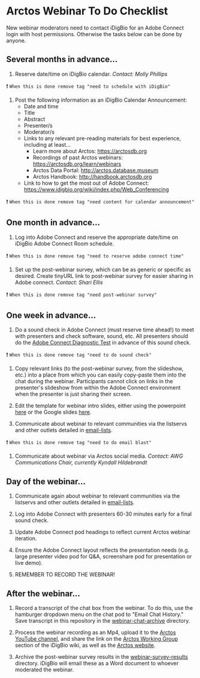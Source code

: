 # Arctos Webinar To Do Checklist 

New webinar moderators need to contact iDigBio for an Adobe Connect login with host permissions. Otherwise the tasks below can be done by anyone.

## Several months in advance...

1. Reserve date/time on iDigBio calendar. *Contact: Molly Phillips*

:heavy_exclamation_mark: ```When this is done remove tag "need to schedule with iDigBio"```

1. Post the following information as an iDigBio Calendar Announcement:
    - Date and time
    - Title
    - Abstract
    - Presenter/s
    - Moderator/s
    - Links to any relevant pre-reading materials for best experience, including at least...
        - Learn more about Arctos: https://arctosdb.org
        - Recordings of past Arctos webinars: https://arctosdb.org/learn/webinars
        - Arctos Data Portal: http://arctos.database.museum
        - Arctos Handbook: http://handbook.arctosdb.org
    - Link to how to get the most out of Adobe Connect: https://www.idigbio.org/wiki/index.php/Web_Conferencing
 
:heavy_exclamation_mark: ```When this is done remove tag "need content for calendar announcement"```

## One month in advance...

1. Log into Adobe Connect and reserve the appropriate date/time on iDigBio Adobe Connect Room schedule.

:heavy_exclamation_mark: ```When this is done remove tag "need to reserve adobe connect time"```

1. Set up the post-webinar survey, which can be as generic or specific as desired. Create tinyURL link to post-webinar survey for easier sharing in Adobe connect. *Contact: Shari Ellis*

:heavy_exclamation_mark: ```When this is done remove tag "need post-webinar survey"```

## One week in advance...

1. Do a sound check in Adobe Connect (must reserve time ahead!) to meet with presenters and check software, sound, etc. All presenters should do the [Adobe Connect Diagnostic Test](http://idigbio.adobeconnect.com/common/help/en/support/meeting_test.htm) in advance of this sound check.

:heavy_exclamation_mark: ```When this is done remove tag "need to do sound check"```

1. Copy relevant links (to the post-webinar survey, from the slideshow, etc.) into a place from which you can easily copy-paste them into the chat during the webinar. Participants cannot click on links in the presenter's slideshow from within the Adobe Connect environment when the presenter is just sharing their screen.

1. Edit the template for webinar intro slides, either using the powerpoint [here](/arctos-webinar-intro-template.pptx) or the Google slides [here](https://docs.google.com/presentation/d/1164m2A4uvhUtIK-A1RFgYT20lOOenKzD31MQRHBIpnY/edit?usp=sharing).

1. Communicate about webinar to relevant communities via the listservs and other outlets detailed in [email-lists](/email-lists.md).

:heavy_exclamation_mark: ```When this is done remove tag "need to do email blast"```

1. Communicate about webinar via Arctos social media. *Contact: AWG Communications Chair, currently Kyndall Hildebrandt*

## Day of the webinar...

1. Communicate again about webinar to relevant communities via the listservs and other outlets detailed in [email-lists](/email-lists.md).

1. Log into Adobe Connect with presenters 60-30 minutes early for a final sound check.

1. Update Adobe Connect pod headings to reflect current Arctos webinar iteration.

1. Ensure the Adobe Connect layout reflects the presentation needs (e.g. large presenter video pod for Q&A, screenshare pod for presentation or live demo).

1. REMEMBER TO RECORD THE WEBINAR!

## After the webinar...

1. Record a transcript of the chat box from the webinar. To do this, use the hamburger dropdown menu on the chat pod to "Email Chat History." Save transcript in this repository in the [webinar-chat-archive](/webinar-chat-archive) directory.

1. Process the webinar recording as an Mp4, upload it to the [Arctos YouTube channel](https://www.youtube.com/channel/UCoSCkXhrjG-mwLFYRqjNyJA), and share the link on the [Arctos Working Group](https://www.idigbio.org/wiki/index.php/IDigBio_Working_Groups#Arctos_Working_Group) section of the iDigBio wiki, as well as the [Arctos website](https://arctosdb.org/learn/webinars).

1. Archive the post-webinar survey results in the [webinar-survey-results](/webinar-survey-results) directory. iDigBio will email these as a Word document to whoever moderated the webinar.
